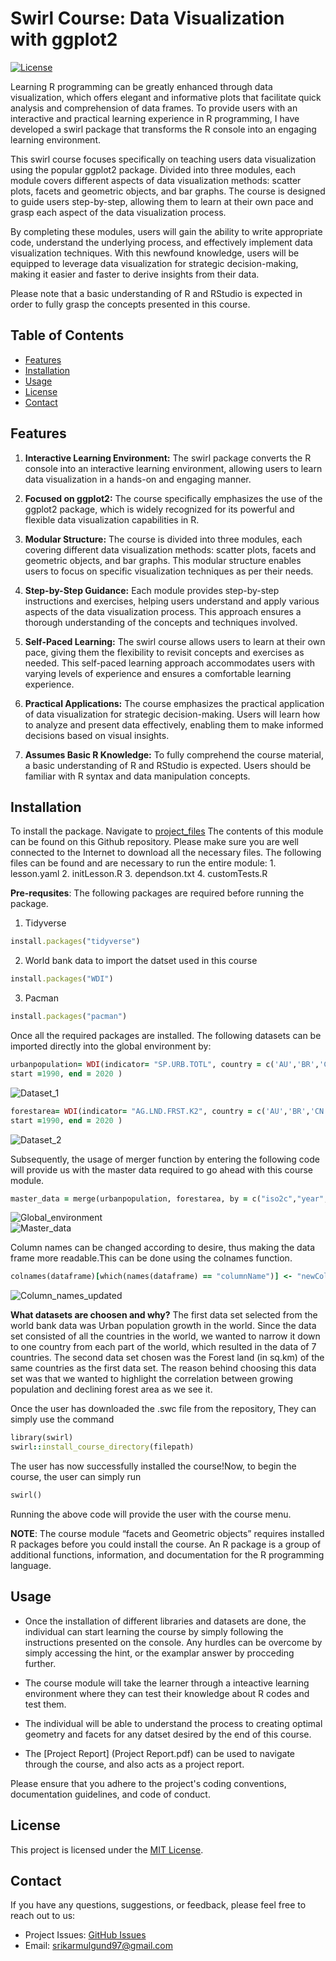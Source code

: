 # Swirl Course: Data Visualization with ggplot2  

[![License](https://img.shields.io/badge/License-MIT-blue.svg)](https://opensource.org/licenses/MIT)  

Learning R programming can be greatly enhanced through data visualization, which offers elegant and informative plots that facilitate quick analysis and comprehension of data frames. To provide users with an interactive and practical learning experience in R programming, I have developed a swirl package that transforms the R console into an engaging learning environment.

This swirl course focuses specifically on teaching users data visualization using the popular ggplot2 package. Divided into three modules, each module covers different aspects of data visualization methods: scatter plots, facets and geometric objects, and bar graphs. The course is designed to guide users step-by-step, allowing them to learn at their own pace and grasp each aspect of the data visualization process.

By completing these modules, users will gain the ability to write appropriate code, understand the underlying process, and effectively implement data visualization techniques. With this newfound knowledge, users will be equipped to leverage data visualization for strategic decision-making, making it easier and faster to derive insights from their data.

Please note that a basic understanding of R and RStudio is expected in order to fully grasp the concepts presented in this course.

## Table of Contents

- [Features](#features)
- [Installation](#installation)
- [Usage](#usage)
- [License](#license)
- [Contact](#contact)

## Features

1. **Interactive Learning Environment:** The swirl package converts the R console into an interactive learning environment, allowing users to learn data visualization in a hands-on and engaging manner.  

2. **Focused on ggplot2:** The course specifically emphasizes the use of the ggplot2 package, which is widely recognized for its powerful and flexible data visualization capabilities in R.  

3. **Modular Structure:** The course is divided into three modules, each covering different data visualization methods: scatter plots, facets and geometric objects, and bar graphs. This modular structure enables users to focus on specific visualization techniques as per their needs.  

4. **Step-by-Step Guidance:** Each module provides step-by-step instructions and exercises, helping users understand and apply various aspects of the data visualization process. This approach ensures a thorough understanding of the concepts and techniques involved.  

5. **Self-Paced Learning:** The swirl course allows users to learn at their own pace, giving them the flexibility to revisit concepts and exercises as needed. This self-paced learning approach accommodates users with varying levels of experience and ensures a comfortable learning experience.  

6. **Practical Applications:** The course emphasizes the practical application of data visualization for strategic decision-making. Users will learn how to analyze and present data effectively, enabling them to make informed decisions based on visual insights.  

7. **Assumes Basic R Knowledge:** To fully comprehend the course material, a basic understanding of R and RStudio is expected. Users should be familiar with R syntax and data manipulation concepts.  


## Installation

To install the package. Navigate to [project_files](facets_and_geometric_objects) 
The contents of this module can be found on this Github repository. Please make sure you are well connected to the Internet to download all the necessary files. The following files can be found and are necessary to run the entire module: 1. lesson.yaml 2. initLesson.R 3. dependson.txt 4. customTests.R  

**Pre-requsites**: The following packages are required before running the package.   
1. Tidyverse 
```ruby
install.packages("tidyverse")
```
2. World bank data to import the datset used in this course 
```ruby
install.packages("WDI")
```
3. Pacman
```ruby
install.packages("pacman")
```
Once all the required packages are installed. The following datasets can be imported directly into the global environment by:

```ruby
urbanpopulation= WDI(indicator= "SP.URB.TOTL", country = c('AU','BR','CN','DE','IN','NG','US'),
start =1990, end = 2020 )
```
![Dataset_1](https://github.com/Killroy97/Swirl_Module_ggplot2_tidyverse/assets/132211845/ed3d50bd-8999-47b7-8e7f-4ac625cc6308)  

```ruby
forestarea= WDI(indicator= "AG.LND.FRST.K2", country = c('AU','BR','CN','DE','IN','NG','US'),
start =1990, end = 2020 )
```
![Dataset_2](https://github.com/Killroy97/Swirl_Module_ggplot2_tidyverse/assets/132211845/90e7ef00-0ad3-4d60-8283-9d87ba2c9b7f)  

Subsequently, the usage of merger function by entering the following code will provide us with the master data required to go ahead with this course module.
```ruby
master_data = merge(urbanpopulation, forestarea, by = c("iso2c","year", "country"))
```
![Global_environment](https://github.com/Killroy97/Swirl_Module_ggplot2_tidyverse/assets/132211845/c7f80fa9-7de4-4924-bd90-8dffb3a95a14)  
![Master_data](https://github.com/Killroy97/Swirl_Module_ggplot2_tidyverse/assets/132211845/cb0fef00-3c07-40fb-945e-8b09e19e1377)  

Column names can be changed according to desire, thus making the data frame more readable.This can be
done using the colnames function.
```ruby
colnames(dataframe)[which(names(dataframe) == "columnName")] <- "newColumnName"
```
![Column_names_updated](https://github.com/Killroy97/Swirl_Module_ggplot2_tidyverse/assets/132211845/a7dad0f6-f568-4f96-9a1d-fe9eb0ad1110)  


**What datasets are choosen and why?**
The first data set selected from the world bank data was Urban population growth in the
world. Since the data set consisted of all the countries in the world, we wanted to narrow it down to
one country from each part of the world, which resulted in the data of 7 countries.
The second data set chosen was the Forest land (in sq.km) of the same countries as the first data set.
The reason behind choosing this data set was that we wanted to highlight the correlation between growing population and declining forest area as we see it.

Once the user has downloaded the .swc file from the repository, They can simply use the command
```ruby
library(swirl)
swirl::install_course_directory(filepath)
```
The user has now successfully installed the course!Now, to begin the course, the user can simply run
```ruby
swirl()
```
Running the above code will provide the user with the course menu.

**NOTE**: The course module “facets and Geometric objects” requires installed R packages before you could
install the course. An R package is a group of additional functions, information, and documentation for the
R programming language.    

## Usage
- Once the installation of different libraries and datasets are done, the individual can start learning the course by simply following the instructions presented on the console. Any hurdles can be overcome by simply accessing the hint, or the examplar answer by procceding further.  

- The course module will take the learner through a inteactive learning environment where they can test their knowledge about R codes and test them. 
- The individual will be able to understand the process to creating optimal geometry and facets for any datset desired by the end of this course. 
- The [Project Report] (Project Report.pdf) can be used to navigate through the course, and also acts as a project report. 


Please ensure that you adhere to the project's coding conventions, documentation guidelines, and code of conduct.

## License

This project is licensed under the [MIT License](LICENSE).

## Contact

If you have any questions, suggestions, or feedback, please feel free to reach out to us:

- Project Issues: [GitHub Issues](https://github.com/yourusername/yourrepository/issues)
- Email: srikarmulgund97@gmail.com






